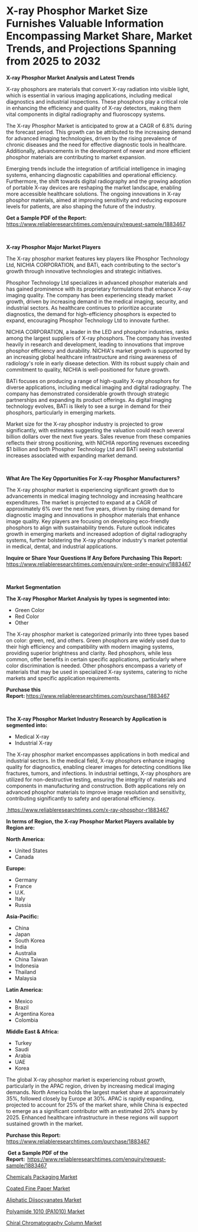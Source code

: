 <p><h1>X-ray Phosphor Market Size Furnishes Valuable Information Encompassing Market Share, Market Trends, and Projections Spanning from 2025 to 2032</h1></p><p><strong>X-ray Phosphor Market Analysis and Latest Trends</strong></p>
<p><p>X-ray phosphors are materials that convert X-ray radiation into visible light, which is essential in various imaging applications, including medical diagnostics and industrial inspections. These phosphors play a critical role in enhancing the efficiency and quality of X-ray detectors, making them vital components in digital radiography and fluoroscopy systems.</p><p>The X-ray Phosphor Market is anticipated to grow at a CAGR of 6.8% during the forecast period. This growth can be attributed to the increasing demand for advanced imaging technologies, driven by the rising prevalence of chronic diseases and the need for effective diagnostic tools in healthcare. Additionally, advancements in the development of newer and more efficient phosphor materials are contributing to market expansion.</p><p>Emerging trends include the integration of artificial intelligence in imaging systems, enhancing diagnostic capabilities and operational efficiency. Furthermore, the shift towards digital radiography and the growing adoption of portable X-ray devices are reshaping the market landscape, enabling more accessible healthcare solutions. The ongoing innovations in X-ray phosphor materials, aimed at improving sensitivity and reducing exposure levels for patients, are also shaping the future of the industry.</p></p>
<p><strong>Get a Sample PDF of the Report:&nbsp;</strong> <a href="https://www.reliableresearchtimes.com/enquiry/request-sample/1883467?utm_campaign=2240&utm_medium=2&utm_source=Github&utm_content=ia&utm_term=04022025&utm_id=x-ray-phosphor">https://www.reliableresearchtimes.com/enquiry/request-sample/1883467</a></p>
<p>&nbsp;</p>
<p><strong>X-ray Phosphor Major Market Players</strong></p>
<p><p>The X-ray phosphor market features key players like Phosphor Technology Ltd, NICHIA CORPORATION, and BATi, each contributing to the sector's growth through innovative technologies and strategic initiatives. </p><p>Phosphor Technology Ltd specializes in advanced phosphor materials and has gained prominence with its proprietary formulations that enhance X-ray imaging quality. The company has been experiencing steady market growth, driven by increasing demand in the medical imaging, security, and industrial sectors. As healthcare continues to prioritize accurate diagnostics, the demand for high-efficiency phosphors is expected to expand, encouraging Phosphor Technology Ltd to innovate further.</p><p>NICHIA CORPORATION, a leader in the LED and phosphor industries, ranks among the largest suppliers of X-ray phosphors. The company has invested heavily in research and development, leading to innovations that improve phosphor efficiency and durability. NICHIA's market growth is supported by an increasing global healthcare infrastructure and rising awareness of radiology's role in early disease detection. With its robust supply chain and commitment to quality, NICHIA is well-positioned for future growth.</p><p>BATi focuses on producing a range of high-quality X-ray phosphors for diverse applications, including medical imaging and digital radiography. The company has demonstrated considerable growth through strategic partnerships and expanding its product offerings. As digital imaging technology evolves, BATi is likely to see a surge in demand for their phosphors, particularly in emerging markets.</p><p>Market size for the X-ray phosphor industry is projected to grow significantly, with estimates suggesting the valuation could reach several billion dollars over the next five years. Sales revenue from these companies reflects their strong positioning, with NICHIA reporting revenues exceeding $1 billion and both Phosphor Technology Ltd and BATi seeing substantial increases associated with expanding market demand.</p></p>
<p>&nbsp;</p>
<p><strong>What Are The Key Opportunities For X-ray Phosphor Manufacturers?</strong></p>
<p><p>The X-ray phosphor market is experiencing significant growth due to advancements in medical imaging technology and increasing healthcare expenditures. The market is projected to expand at a CAGR of approximately 6% over the next five years, driven by rising demand for diagnostic imaging and innovations in phosphor materials that enhance image quality. Key players are focusing on developing eco-friendly phosphors to align with sustainability trends. Future outlook indicates growth in emerging markets and increased adoption of digital radiography systems, further bolstering the X-ray phosphor industry's market potential in medical, dental, and industrial applications.</p></p>
<p><strong>Inquire or Share Your Questions If Any Before Purchasing This Report:</strong> <a href="https://www.reliableresearchtimes.com/enquiry/pre-order-enquiry/1883467?utm_campaign=2240&utm_medium=2&utm_source=Github&utm_content=ia&utm_term=04022025&utm_id=x-ray-phosphor">https://www.reliableresearchtimes.com/enquiry/pre-order-enquiry/1883467</a></p>
<p>&nbsp;</p>
<p><strong>Market Segmentation</strong></p>
<p><strong>The X-ray Phosphor Market Analysis by types is segmented into:</strong></p>
<p><ul><li>Green Color</li><li>Red Color</li><li>Other</li></ul></p>
<p><p>The X-ray phosphor market is categorized primarily into three types based on color: green, red, and others. Green phosphors are widely used due to their high efficiency and compatibility with modern imaging systems, providing superior brightness and clarity. Red phosphors, while less common, offer benefits in certain specific applications, particularly where color discrimination is needed. Other phosphors encompass a variety of materials that may be used in specialized X-ray systems, catering to niche markets and specific application requirements.</p></p>
<p><strong>Purchase this Report:&nbsp;</strong><a href="https://www.reliableresearchtimes.com/purchase/1883467?utm_campaign=2240&utm_medium=2&utm_source=Github&utm_content=ia&utm_term=04022025&utm_id=x-ray-phosphor">https://www.reliableresearchtimes.com/purchase/1883467</a></p>
<p>&nbsp;</p>
<p><strong>The X-ray Phosphor Market Industry Research by Application is segmented into:</strong></p>
<p><ul><li>Medical X-ray</li><li>Industrial X-ray</li></ul></p>
<p><p>The X-ray phosphor market encompasses applications in both medical and industrial sectors. In the medical field, X-ray phosphors enhance imaging quality for diagnostics, enabling clearer images for detecting conditions like fractures, tumors, and infections. In industrial settings, X-ray phosphors are utilized for non-destructive testing, ensuring the integrity of materials and components in manufacturing and construction. Both applications rely on advanced phosphor materials to improve image resolution and sensitivity, contributing significantly to safety and operational efficiency.</p></p>
<p><a href="https://www.reliableresearchtimes.com/x-ray-phosphor-r1883467?utm_campaign=2240&utm_medium=2&utm_source=Github&utm_content=ia&utm_term=04022025&utm_id=x-ray-phosphor">&nbsp;https://www.reliableresearchtimes.com/x-ray-phosphor-r1883467</a></p>
<p><strong>In terms of Region, the X-ray Phosphor Market Players available by Region are:</strong></p>
<p>
    <p> <strong> North America: </strong>
        <ul>
            <li>United States</li>
            <li>Canada</li>
        </ul>
        </p> 
    <p> <strong> Europe: </strong>
        <ul>
            <li>Germany</li>
            <li>France</li>
            <li>U.K.</li>
            <li>Italy</li>
            <li>Russia</li>
        </ul>
        </p> 
    <p> <strong> Asia-Pacific: </strong>
        <ul>
            <li>China</li>
            <li>Japan</li>
            <li>South Korea</li>
            <li>India</li>
            <li>Australia</li>
            <li>China Taiwan</li>
            <li>Indonesia</li>
            <li>Thailand</li>
            <li>Malaysia</li>
        </ul>
        </p> 
    <p> <strong> Latin America: </strong>
        <ul>
            <li>Mexico</li>
            <li>Brazil</li>
            <li>Argentina Korea</li>
            <li>Colombia</li>
        </ul>
        </p> 
    <p> <strong> Middle East & Africa: </strong>
        <ul>
            <li>Turkey</li>
            <li>Saudi</li>
            <li>Arabia</li>
            <li>UAE</li>
            <li>Korea</li>
        </ul>
    </p>
    </p>
<p><p>The global X-ray phosphor market is experiencing robust growth, particularly in the APAC region, driven by increasing medical imaging demands. North America holds the largest market share at approximately 35%, followed closely by Europe at 30%. APAC is rapidly expanding, projected to account for 25% of the market share, while China is expected to emerge as a significant contributor with an estimated 20% share by 2025. Enhanced healthcare infrastructure in these regions will support sustained growth in the market.</p></p>
<p><strong>Purchase this Report: </strong><a href="https://www.reliableresearchtimes.com/purchase/1883467?utm_campaign=2240&utm_medium=2&utm_source=Github&utm_content=ia&utm_term=04022025&utm_id=x-ray-phosphor">https://www.reliableresearchtimes.com/purchase/1883467</a></p>
<p>&nbsp;<strong>Get a Sample PDF of the Report:&nbsp;&nbsp;</strong><a href="https://www.reliableresearchtimes.com/enquiry/request-sample/1883467?utm_campaign=2240&utm_medium=2&utm_source=Github&utm_content=ia&utm_term=04022025&utm_id=x-ray-phosphor">https://www.reliableresearchtimes.com/enquiry/request-sample/1883467</a></p>
<p><strong></strong></p>
<p><p><a href="https://www.linkedin.com/pulse/whats-driving-chemicals-packaging-market-2025-2032-forecast-2lcee?utm_campaign=2240&utm_medium=2&utm_source=Github&utm_content=ia&utm_term=04022025&utm_id=x-ray-phosphor">Chemicals Packaging Market</a></p><p><a href="https://www.linkedin.com/pulse/strategic-analysis-coated-fine-paper-market-2025-2032-15jse?utm_campaign=2240&utm_medium=2&utm_source=Github&utm_content=ia&utm_term=04022025&utm_id=x-ray-phosphor">Coated Fine Paper Market</a></p><p><a href="https://www.linkedin.com/pulse/aliphatic-diisocyanates-market-size-segmentation-trends-99hge?utm_campaign=2240&utm_medium=2&utm_source=Github&utm_content=ia&utm_term=04022025&utm_id=x-ray-phosphor">Aliphatic Diisocyanates Market</a></p><p><a href="https://github.com/stillsfloria19981/Market-Research-Report-List-1/blob/main/polyamide-1010-pa1010-market.md?utm_campaign=2240&utm_medium=2&utm_source=Github&utm_content=ia&utm_term=04022025&utm_id=x-ray-phosphor">Polyamide 1010 (PA1010) Market</a></p><p><a href="https://www.linkedin.com/pulse/latest-research-chiral-chromatography-column-market-revenue-clwve?utm_campaign=2240&utm_medium=2&utm_source=Github&utm_content=ia&utm_term=04022025&utm_id=x-ray-phosphor">Chiral Chromatography Column Market</a></p></p>